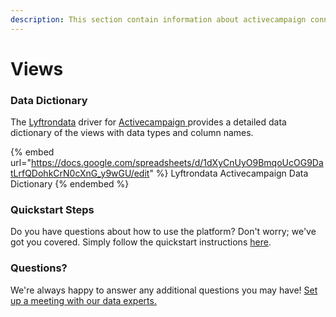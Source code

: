 ```yaml
---
description: This section contain information about activecampaign connector views information
---
```


# Views

### Data Dictionary

The [Lyftrondata](https://www.lyftrondata.com/) driver for [Activecampaign](https://www.lyftrondata.com/integration/marketing-analytics/active-campaign//)[ ](https://www.lyftrondata.com/integration/activecampaign/)provides a detailed data dictionary of the views with data types and column names.

{% embed url="https://docs.google.com/spreadsheets/d/1dXyCnUyO9BmqoUcOG9DatLrfQDohkCrN0cXnG_y9wGU/edit" %}
Lyftrondata Activecampaign Data Dictionary
{% endembed %}

### Quickstart Steps

Do you have questions about how to use the platform? Don't worry; we've got you covered. Simply follow the quickstart instructions [here](../README.md).

### Questions? <a href="#questions" id="questions"></a>

We're always happy to answer any additional questions you may have! [Set up a meeting with our data experts.](https://www.lyftrondata.com/book-a-meeting/)


